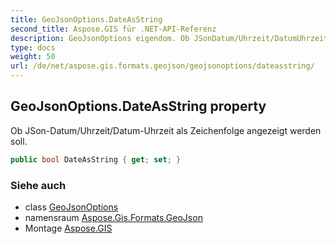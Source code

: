 ```yaml
---
title: GeoJsonOptions.DateAsString
second_title: Aspose.GIS für .NET-API-Referenz
description: GeoJsonOptions eigendom. Ob JSonDatum/Uhrzeit/DatumUhrzeit als Zeichenfolge angezeigt werden soll.
type: docs
weight: 50
url: /de/net/aspose.gis.formats.geojson/geojsonoptions/dateasstring/
---
```

## GeoJsonOptions.DateAsString property

Ob JSon-Datum/Uhrzeit/Datum-Uhrzeit als Zeichenfolge angezeigt werden soll.

```csharp
public bool DateAsString { get; set; }
```

### Siehe auch

* class [GeoJsonOptions](../)
* namensraum [Aspose.Gis.Formats.GeoJson](../../geojsonoptions/)
* Montage [Aspose.GIS](../../../)


